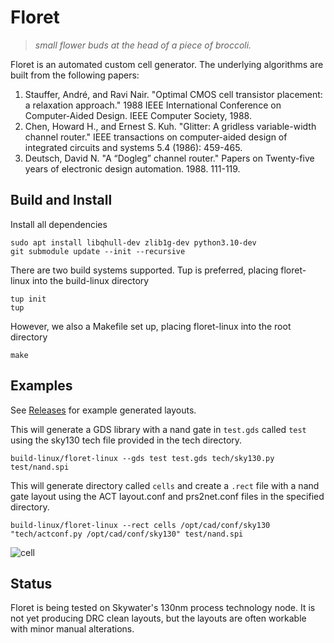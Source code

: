 # Floret

> *small flower buds at the head of a piece of broccoli.*

Floret is an automated custom cell generator. The underlying algorithms are built from the following papers:

1. Stauffer, André, and Ravi Nair. "Optimal CMOS cell transistor placement: a relaxation approach." 1988 IEEE International Conference on Computer-Aided Design. IEEE Computer Society, 1988.
2. Chen, Howard H., and Ernest S. Kuh. "Glitter: A gridless variable-width channel router." IEEE transactions on computer-aided design of integrated circuits and systems 5.4 (1986): 459-465.
3. Deutsch, David N. "A “Dogleg” channel router." Papers on Twenty-five years of electronic design automation. 1988. 111-119.

## Build and Install

Install all dependencies
```
sudo apt install libqhull-dev zlib1g-dev python3.10-dev
git submodule update --init --recursive
```

There are two build systems supported. Tup is preferred, placing floret-linux into the build-linux directory
```
tup init
tup
```

However, we also a Makefile set up, placing floret-linux into the root directory
```
make
```

## Examples

See [Releases](https://github.com/broccolimicro/floret/releases) for example generated layouts.

This will generate a GDS library with a nand gate in `test.gds` called `test` using the sky130 tech file provided in the tech directory.
```
build-linux/floret-linux --gds test test.gds tech/sky130.py test/nand.spi
```

This will generate directory called `cells` and create a `.rect` file with a nand gate layout using the ACT layout.conf and prs2net.conf files in the specified directory.
```
build-linux/floret-linux --rect cells /opt/cad/conf/sky130 "tech/actconf.py /opt/cad/conf/sky130" test/nand.spi
```

![cell](https://github.com/broccolimicro/floret/assets/8902287/9085fadf-f1ff-4f82-a233-061a880ca9d2)

## Status

Floret is being tested on Skywater's 130nm process technology node. It is not yet producing DRC clean layouts, but the layouts are often workable with minor manual alterations.
